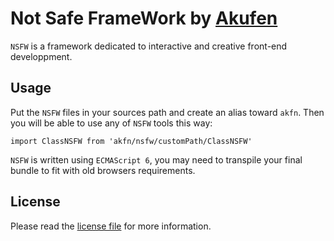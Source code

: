 # Not Safe FrameWork by [Akufen](http://akufen.ca)

`NSFW` is a framework dedicated to interactive and creative front-end developpment.

## Usage
Put the `NSFW` files in your sources path and create an alias toward `akfn`. Then you will be able to use any of `NSFW` tools this way:

```
import ClassNSFW from 'akfn/nsfw/customPath/ClassNSFW'

```

`NSFW` is written using `ECMAScript 6`, you may need to transpile your final bundle to fit with old browsers requirements.


## License
Please read the [license file](LICENSE-MIT) for more information.

